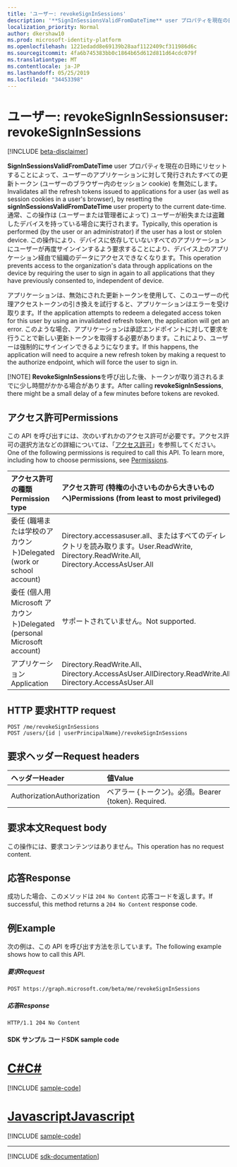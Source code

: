 ```yaml
---
title: 'ユーザー: revokeSignInSessions'
description: '**SignInSessionsValidFromDateTime** user プロパティを現在の日付と時刻にリセットすることによって、アプリケーションに発行されたすべてのユーザーの更新トークン (およびユーザーのブラウザー内のセッション cookie) を無効にします。'
localization_priority: Normal
author: dkershaw10
ms.prod: microsoft-identity-platform
ms.openlocfilehash: 1221edadd8e69139b28aaf1122409cf311986d6c
ms.sourcegitcommit: 4fa6b745383bb0c1864b65d612d811d64cdc079f
ms.translationtype: MT
ms.contentlocale: ja-JP
ms.lasthandoff: 05/25/2019
ms.locfileid: "34453398"
---
```

# <a name="user-revokesigninsessions"></a><span data-ttu-id="bf75c-103">ユーザー: revokeSignInSessions</span><span class="sxs-lookup"><span data-stu-id="bf75c-103">user: revokeSignInSessions</span></span>

[!INCLUDE [beta-disclaimer](../../includes/beta-disclaimer.md)]

<span data-ttu-id="bf75c-104">**SignInSessionsValidFromDateTime** user プロパティを現在の日時にリセットすることによって、ユーザーのアプリケーションに対して発行されたすべての更新トークン (ユーザーのブラウザー内のセッション cookie) を無効にします。</span><span class="sxs-lookup"><span data-stu-id="bf75c-104">Invalidates all the refresh tokens issued to applications for a user (as well as session cookies in a user's browser), by resetting the **signInSessionsValidFromDateTime** user property to the current date-time.</span></span> <span data-ttu-id="bf75c-105">通常、この操作は (ユーザーまたは管理者によって) ユーザーが紛失または盗難したデバイスを持っている場合に実行されます。</span><span class="sxs-lookup"><span data-stu-id="bf75c-105">Typically, this operation is performed (by the user or an administrator) if the user has a lost or stolen device.</span></span> <span data-ttu-id="bf75c-106">この操作により、デバイスに依存していないすべてのアプリケーションにユーザーが再度サインインするよう要求することにより、デバイス上のアプリケーション経由で組織のデータにアクセスできなくなります。</span><span class="sxs-lookup"><span data-stu-id="bf75c-106">This operation prevents access to the organization's data through applications on the device by requiring the user to sign in again to all applications that they have previously consented to, independent of device.</span></span>

<span data-ttu-id="bf75c-107">アプリケーションは、無効にされた更新トークンを使用して、このユーザーの代理アクセストークンの引き換えを試行すると、アプリケーションはエラーを受け取ります。</span><span class="sxs-lookup"><span data-stu-id="bf75c-107">If the application attempts to redeem a delegated access token for this user by using an invalidated refresh token, the application will get an error.</span></span> <span data-ttu-id="bf75c-108">このような場合、アプリケーションは承認エンドポイントに対して要求を行うことで新しい更新トークンを取得する必要があります。これにより、ユーザーは強制的にサインインできるようになります。</span><span class="sxs-lookup"><span data-stu-id="bf75c-108">If this happens, the application will need to acquire a new refresh token by making a request to the authorize endpoint, which will force the user to sign in.</span></span>

[!NOTE]
<span data-ttu-id="bf75c-109">**RevokeSignInSessions**を呼び出した後、トークンが取り消されるまでに少し時間がかかる場合があります。</span><span class="sxs-lookup"><span data-stu-id="bf75c-109">After calling **revokeSignInSessions**, there might be a small delay of a few minutes before tokens are revoked.</span></span>

## <a name="permissions"></a><span data-ttu-id="bf75c-110">アクセス許可</span><span class="sxs-lookup"><span data-stu-id="bf75c-110">Permissions</span></span>

<span data-ttu-id="bf75c-p103">この API を呼び出すには、次のいずれかのアクセス許可が必要です。アクセス許可の選択方法などの詳細については、「[アクセス許可](/graph/permissions-reference)」を参照してください。</span><span class="sxs-lookup"><span data-stu-id="bf75c-p103">One of the following permissions is required to call this API. To learn more, including how to choose permissions, see [Permissions](/graph/permissions-reference).</span></span>

|<span data-ttu-id="bf75c-113">アクセス許可の種類</span><span class="sxs-lookup"><span data-stu-id="bf75c-113">Permission type</span></span>                        | <span data-ttu-id="bf75c-114">アクセス許可 (特権の小さいものから大きいものへ)</span><span class="sxs-lookup"><span data-stu-id="bf75c-114">Permissions (from least to most privileged)</span></span>              |
|:--------------------------------------|:---------------------------------------------------------|
|<span data-ttu-id="bf75c-115">委任 (職場または学校のアカウント)</span><span class="sxs-lookup"><span data-stu-id="bf75c-115">Delegated (work or school account)</span></span>     | <span data-ttu-id="bf75c-116">Directory.accessasuser.all、またはすべてのディレクトリを読み取ります。</span><span class="sxs-lookup"><span data-stu-id="bf75c-116">User.ReadWrite, Directory.ReadWrite.All, Directory.AccessAsUser.All</span></span> |
|<span data-ttu-id="bf75c-117">委任 (個人用 Microsoft アカウント)</span><span class="sxs-lookup"><span data-stu-id="bf75c-117">Delegated (personal Microsoft account)</span></span> | <span data-ttu-id="bf75c-118">サポートされていません。</span><span class="sxs-lookup"><span data-stu-id="bf75c-118">Not supported.</span></span> |
|<span data-ttu-id="bf75c-119">アプリケーション</span><span class="sxs-lookup"><span data-stu-id="bf75c-119">Application</span></span>                            | <span data-ttu-id="bf75c-120">Directory.ReadWrite.All、Directory.AccessAsUser.All</span><span class="sxs-lookup"><span data-stu-id="bf75c-120">Directory.ReadWrite.All, Directory.AccessAsUser.All</span></span> |

## <a name="http-request"></a><span data-ttu-id="bf75c-121">HTTP 要求</span><span class="sxs-lookup"><span data-stu-id="bf75c-121">HTTP request</span></span>
<!-- { "blockType": "ignored" } -->
```http
POST /me/revokeSignInSessions
POST /users/{id | userPrincipalName}/revokeSignInSessions
```
## <a name="request-headers"></a><span data-ttu-id="bf75c-122">要求ヘッダー</span><span class="sxs-lookup"><span data-stu-id="bf75c-122">Request headers</span></span>
| <span data-ttu-id="bf75c-123">ヘッダー</span><span class="sxs-lookup"><span data-stu-id="bf75c-123">Header</span></span>       | <span data-ttu-id="bf75c-124">値</span><span class="sxs-lookup"><span data-stu-id="bf75c-124">Value</span></span> |
|:---------------|:--------|
| <span data-ttu-id="bf75c-125">Authorization</span><span class="sxs-lookup"><span data-stu-id="bf75c-125">Authorization</span></span>  | <span data-ttu-id="bf75c-p104">ベアラー {トークン}。必須。</span><span class="sxs-lookup"><span data-stu-id="bf75c-p104">Bearer {token}. Required.</span></span>  |

## <a name="request-body"></a><span data-ttu-id="bf75c-128">要求本文</span><span class="sxs-lookup"><span data-stu-id="bf75c-128">Request body</span></span>
<span data-ttu-id="bf75c-129">この操作には、要求コンテンツはありません。</span><span class="sxs-lookup"><span data-stu-id="bf75c-129">This operation has no request content.</span></span>

## <a name="response"></a><span data-ttu-id="bf75c-130">応答</span><span class="sxs-lookup"><span data-stu-id="bf75c-130">Response</span></span>

<span data-ttu-id="bf75c-131">成功した場合、このメソッドは `204 No Content` 応答コードを返します。</span><span class="sxs-lookup"><span data-stu-id="bf75c-131">If successful, this method returns a `204 No Content` response code.</span></span>

## <a name="example"></a><span data-ttu-id="bf75c-132">例</span><span class="sxs-lookup"><span data-stu-id="bf75c-132">Example</span></span>
<span data-ttu-id="bf75c-133">次の例は、この API を呼び出す方法を示しています。</span><span class="sxs-lookup"><span data-stu-id="bf75c-133">The following example shows how to call this API.</span></span>

##### <a name="request"></a><span data-ttu-id="bf75c-134">要求</span><span class="sxs-lookup"><span data-stu-id="bf75c-134">Request</span></span>
<!-- {
  "blockType": "request",
  "name": "user_revokesigninsessionss"
}-->
```http
POST https://graph.microsoft.com/beta/me/revokeSignInSessions
```

##### <a name="response"></a><span data-ttu-id="bf75c-135">応答</span><span class="sxs-lookup"><span data-stu-id="bf75c-135">Response</span></span>
<!-- {
  "blockType": "response",
  "truncated": true
} -->
```http
HTTP/1.1 204 No Content
```
#### <a name="sdk-sample-code"></a><span data-ttu-id="bf75c-136">SDK サンプル コード</span><span class="sxs-lookup"><span data-stu-id="bf75c-136">SDK sample code</span></span>
# <a name="ctabcs"></a>[<span data-ttu-id="bf75c-137">C#</span><span class="sxs-lookup"><span data-stu-id="bf75c-137">C#</span></span>](#tab/cs)
[!INCLUDE [sample-code](../includes/user_revokesigninsessionss-Cs-snippets.md)]

# <a name="javascripttabjavascript"></a>[<span data-ttu-id="bf75c-138">Javascript</span><span class="sxs-lookup"><span data-stu-id="bf75c-138">Javascript</span></span>](#tab/javascript)
[!INCLUDE [sample-code](../includes/user_revokesigninsessionss-Javascript-snippets.md)]

---

[!INCLUDE [sdk-documentation](../includes/snippets_sdk_documentation_link.md)]

<!-- uuid: 8fcb5dbc-d5aa-4681-8e31-b001d5168d79
2015-10-25 14:57:30 UTC -->
<!--
{
  "type": "#page.annotation",
  "description": "user: revokeSignInSessions",
  "keywords": "",
  "section": "documentation",
  "tocPath": "",
  "suppressions": [
    "Error: /api-reference/beta/api/user-revokesigninsessions.md:\r\n      BookmarkMissing: '[#tab/cs](C#)'. Did you mean: #c (score: 5)",
    "Error: /api-reference/beta/api/user-revokesigninsessions.md:\r\n      BookmarkMissing: '[#tab/javascript](Javascript)'. Did you mean: #javascript (score: 4)"
  ]
}
-->
